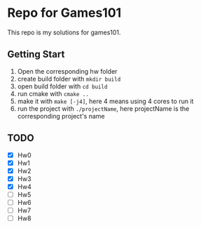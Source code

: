 # Repo for Games101

This repo is my solutions for games101.

## Getting Start

1. Open the corresponding hw folder
2. create build folder with `mkdir build`
3. open build folder with `cd build`
4. run cmake with `cmake ..`
5. make it with `make [-j4]`, here 4 means using 4 cores to run it
6. run the project with `./projectName`, here projectName is the corresponding project's name

## TODO
- [x] Hw0
- [x] Hw1
- [x] Hw2
- [x] Hw3
- [x] Hw4
- [ ] Hw5
- [ ] Hw6
- [ ] Hw7
- [ ] Hw8
